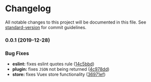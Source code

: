 # Changelog

All notable changes to this project will be documented in this file. See [standard-version](https://github.com/conventional-changelog/standard-version) for commit guidelines.

### 0.0.1 (2019-12-28)


### Bug Fixes

* **eslint:** fixes eslint quotes rule ([14c5bbd](https://github.com/davidroyer/nuxt-navi/commit/14c5bbdc84c50b1c6de97a2e68d1d29a4a2dbf6d))
* **plugin:** fixes `JSON` not being returned ([4c978dd](https://github.com/davidroyer/nuxt-navi/commit/4c978dd33333ef8433bba273875d34a344aa6124))
* **store:** fixes Vuex store functionality ([36971ef](https://github.com/davidroyer/nuxt-navi/commit/36971efa1e2a008a71ab30996a1f576346e5f780))
